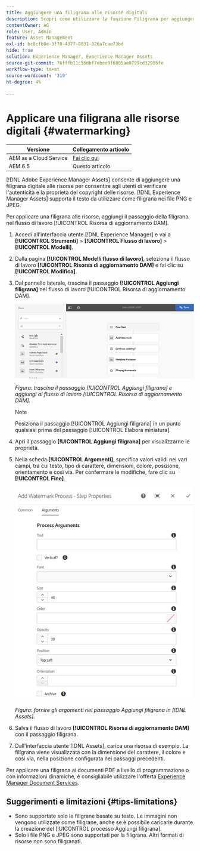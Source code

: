 ```yaml
---
title: Aggiungere una filigrana alle risorse digitali
description: Scopri come utilizzare la funzione Filigrana per aggiungere una filigrana digitale alle risorse.
contentOwner: AG
role: User, Admin
feature: Asset Management
exl-id: bc0cfb0e-3f70-4377-8831-326a7cae73bd
hide: true
solution: Experience Manager, Experience Manager Assets
source-git-commit: 76fffb11c56dbf7ebee9f6805ae0799cd32985fe
workflow-type: tm+mt
source-wordcount: '319'
ht-degree: 4%

---
```


# Applicare una filigrana alle risorse digitali {#watermarking}

| Versione | Collegamento articolo |
| -------- | ---------------------------- |
| AEM as a Cloud Service | [Fai clic qui](https://experienceleague.adobe.com/docs/experience-manager-cloud-service/content/assets/manage/watermark-assets.html?lang=it) |
| AEM 6.5 | Questo articolo |

[!DNL Adobe Experience Manager Assets] consente di aggiungere una filigrana digitale alle risorse per consentire agli utenti di verificare l&#39;autenticità e la proprietà del copyright delle risorse. [!DNL Experience Manager Assets] supporta il testo da utilizzare come filigrana nei file PNG e JPEG.

Per applicare una filigrana alle risorse, aggiungi il passaggio della filigrana nel flusso di lavoro [!UICONTROL Risorsa di aggiornamento DAM].

1. Accedi all&#39;interfaccia utente [!DNL Experience Manager] e vai a **[!UICONTROL Strumenti]** > **[!UICONTROL Flusso di lavoro]** > **[!UICONTROL Modelli]**.
1. Dalla pagina **[!UICONTROL Modelli flusso di lavoro]**, seleziona il flusso di lavoro **[!UICONTROL Risorsa di aggiornamento DAM]** e fai clic su **[!UICONTROL Modifica]**.

1. Dal pannello laterale, trascina il passaggio **[!UICONTROL Aggiungi filigrana]** nel flusso di lavoro [!UICONTROL Risorsa di aggiornamento DAM].

   ![Trascina il passaggio [!UICONTROL Aggiungi filigrana] e aggiungi al flusso di lavoro [!UICONTROL Aggiorna risorsa DAM]](assets/add_watermark_step_aem_assets.png)

   *Figura: trascina il passaggio [!UICONTROL Aggiungi filigrana] e aggiungi al flusso di lavoro [!UICONTROL Risorsa di aggiornamento DAM].*

   >[!NOTE]
   >
   >Posiziona il passaggio [!UICONTROL Aggiungi filigrana] in un punto qualsiasi prima del passaggio [!UICONTROL Elabora miniatura].

1. Apri il passaggio **[!UICONTROL Aggiungi filigrana]** per visualizzarne le proprietà.
1. Nella scheda **[!UICONTROL Argomenti]**, specifica valori validi nei vari campi, tra cui testo, tipo di carattere, dimensioni, colore, posizione, orientamento e così via. Per confermare le modifiche, fare clic su **[!UICONTROL Fine]**.

   ![Specificare gli argomenti nel passaggio Aggiungi filigrana in [!DNL Assets]](assets/arguments_add_watermark_aem_assets.png)

   *Figura: fornire gli argomenti nel passaggio Aggiungi filigrana in [!DNL Assets].*

1. Salva il flusso di lavoro **[!UICONTROL Risorsa di aggiornamento DAM]** con il passaggio filigrana.
1. Dall&#39;interfaccia utente [!DNL Assets], carica una risorsa di esempio. La filigrana viene visualizzata con la dimensione del carattere, il colore e così via, nella posizione configurata nei passaggi precedenti.

Per applicare una filigrana ai documenti PDF a livello di programmazione o con informazioni dinamiche, è consigliabile utilizzare l&#39;offerta [Experience Manager Document Services](/help/forms/using/overview-aem-document-services.md).

## Suggerimenti e limitazioni {#tips-limitations}

* Sono supportate solo le filigrane basate su testo. Le immagini non vengono utilizzate come filigrane, anche se è possibile caricarle durante la creazione del [!UICONTROL processo Aggiungi filigrana].
* Solo i file PNG e JPEG sono supportati per la filigrana. Altri formati di risorse non sono filigranati.
